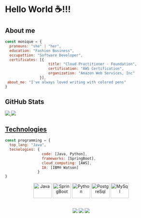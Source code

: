 <div display="inline-block">

# Hello World ☕!!!

## About me
```javascript
const monique = {
  pronouns: "she" | "her",
  education: "Fashion Business",
  occupattion: "Software Developer",
  certificates: [{ 
                    title: "Cloud Practitioner - Foundation",
                    certification: "AWS Certification",
                    organization: "Amazon Web Services, Inc" 
                }],
 about_me: "I've always loved writing with colored pens"
}
```

## GitHub Stats
<a href="https://github.com/mkimie">
  <img heigth="190em" src="https://github-readme-stats.vercel.app/api?username=mkimie&show_icons=true&theme=dracula">
  <img heigth="190em" src="https://github-readme-stats.vercel.app/api/top-langs/?username=mkimie&layout=compact&show_icons=true&theme=dracula">
<br>

## Technologies 
```javascript
const programming = {
  top_lang: "Java",
  tecnologies: { 
                 code: [Java, Python],
                 frameworks: [SpringBoot],
                 cloud_computing: [AWS],
                 IA: [IBM® Watson]
               }
}
```
<div align="center">
  <img height="50" width="60" alt="Java" src="https://cdn.jsdelivr.net/gh/devicons/devicon/icons/java/java-original-wordmark.svg"/>
  <img height="50" width="60" alt="SpringBoot" src="https://cdn.jsdelivr.net/gh/devicons/devicon/icons/spring/spring-original-wordmark.svg"/> 
  <img height="50" width="60" alt="Python" src="https://cdn.jsdelivr.net/gh/devicons/devicon/icons/python/python-original-wordmark.svg"/> 
  <img height="50" width="60" alt="PostgreSql" src="https://cdn.jsdelivr.net/gh/devicons/devicon/icons/postgresql/postgresql-original-wordmark.svg"/>
  <img height="50" width="60" alt="MySql" src="https://cdn.jsdelivr.net/gh/devicons/devicon/icons/mysql/mysql-original-wordmark.svg"/>
<br>
</div>

## 
<div align="center">
  <a href = "mailto:mkhamatsu@outlook.com"><img src="https://img.shields.io/badge/-Gmail-%23333?style=for-the-badge&logo=gmail&logoColor=white" target="_blank"></a>
  <a href="https://www.linkedin.com/in/moniquehamatsu/" target="_blank"><img src="https://img.shields.io/badge/-LinkedIn-%230077B5?style=for-the-badge&logo=linkedin&logoColor=white" target="_blank"></a> 
  <a href="https://replit.com/@mkhamatsu" target="_blank"><img src="https://img.shields.io/badge/Replit-DD1200?style=for-the-badge&logo=Replit&logoColor=white" target="_blank")"></a>
</div>

</div>








